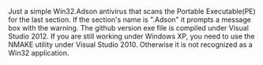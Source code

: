 Just a simple Win32.Adson antivirus that scans the Portable Executable(PE) for the last section. If the section's name is ".Adson" it prompts a message box with the warning. The github version exe file is compiled under Visual Studio 2012. If you are still working under Windows XP, you need to use the NMAKE utility under Visual Studio 2010. Otherwise it is not recognized as a Win32 application.
